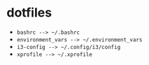 # dotfiles

- `bashrc --> ~/.bashrc`
- `environment_vars --> ~/.environment_vars`
- `i3-config --> ~/.config/i3/config`
- `xprofile --> ~/.xprofile`

